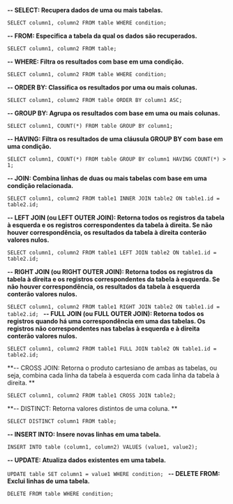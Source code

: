 **-- SELECT: Recupera dados de uma ou mais tabelas.**

`SELECT column1, column2 FROM table WHERE condition;`

**-- FROM: Especifica a tabela da qual os dados são recuperados.**

`SELECT column1, column2 FROM table;`

**-- WHERE: Filtra os resultados com base em uma condição.**

`SELECT column1, column2 FROM table WHERE condition;`

**-- ORDER BY: Classifica os resultados por uma ou mais colunas.**

`SELECT column1, column2 FROM table ORDER BY column1 ASC;`

**-- GROUP BY: Agrupa os resultados com base em uma ou mais colunas.**

`SELECT column1, COUNT(*) FROM table GROUP BY column1;`

**-- HAVING: Filtra os resultados de uma cláusula GROUP BY com base em uma condição.**

`SELECT column1, COUNT(*) FROM table GROUP BY column1 HAVING COUNT(*) > 1;`

**-- JOIN: Combina linhas de duas ou mais tabelas com base em uma condição relacionada.**

`SELECT column1, column2 FROM table1 INNER JOIN table2 ON table1.id = table2.id;`

**-- LEFT JOIN (ou LEFT OUTER JOIN): Retorna todos os registros da tabela à esquerda e os registros correspondentes da tabela à direita. Se não houver correspondência, os resultados da tabela à direita conterão valores nulos.**

`SELECT column1, column2 FROM table1 LEFT JOIN table2 ON table1.id = table2.id;`

**-- RIGHT JOIN (ou RIGHT OUTER JOIN): Retorna todos os registros da tabela à direita e os registros correspondentes da tabela à esquerda. Se não houver correspondência, os resultados da tabela à esquerda conterão valores nulos.**

`SELECT column1, column2 FROM table1 RIGHT JOIN table2 ON table1.id = table2.id;
`
**-- FULL JOIN (ou FULL OUTER JOIN): Retorna todos os registros quando há uma correspondência em uma das tabelas. Os registros não correspondentes nas tabelas à esquerda e à direita conterão valores nulos.**

`SELECT column1, column2 FROM table1 FULL JOIN table2 ON table1.id = table2.id;`

**-- CROSS JOIN: Retorna o produto cartesiano de ambas as tabelas, ou seja, combina cada linha da tabela à esquerda com cada linha da tabela à direita.
**

`SELECT column1, column2 FROM table1 CROSS JOIN table2;`

**-- DISTINCT: Retorna valores distintos de uma coluna.
**

`SELECT DISTINCT column1 FROM table;
`

**-- INSERT INTO: Insere novas linhas em uma tabela.**

`INSERT INTO table (column1, column2) VALUES (value1, value2);
`

**-- UPDATE: Atualiza dados existentes em uma tabela.**

`UPDATE table SET column1 = value1 WHERE condition;
`
**-- DELETE FROM: Exclui linhas de uma tabela.**

`DELETE FROM table WHERE condition;
`
